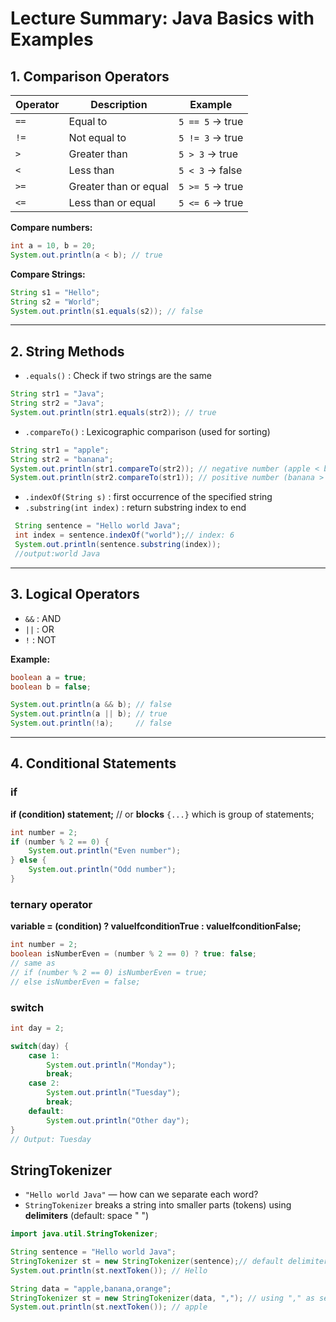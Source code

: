 # Lecture Summary: Java Basics with Examples

## 1. Comparison Operators

| Operator | Description           | Example                   |
|----------|----------------------|---------------------------|
| `==`     | Equal to             | `5 == 5` → true          |
| `!=`     | Not equal to         | `5 != 3` → true          |
| `>`      | Greater than         | `5 > 3` → true           |
| `<`      | Less than            | `5 < 3` → false          |
| `>=`     | Greater than or equal| `5 >= 5` → true          |
| `<=`     | Less than or equal   | `5 <= 6` → true          |

**Compare numbers:**
```java
int a = 10, b = 20;
System.out.println(a < b); // true
```

**Compare Strings:**
```java
String s1 = "Hello";
String s2 = "World";
System.out.println(s1.equals(s2)); // false
```

---

## 2. String Methods

- `.equals()` : Check if two strings are the same
```java
String str1 = "Java";
String str2 = "Java";
System.out.println(str1.equals(str2)); // true
```

- `.compareTo()` : Lexicographic comparison (used for sorting)
```java
String str1 = "apple";
String str2 = "banana";
System.out.println(str1.compareTo(str2)); // negative number (apple < banana)
System.out.println(str2.compareTo(str1)); // positive number (banana > apple)
```
- `.indexOf(String s)` : first occurrence of the specified string
- `.substring(int index)` : return  substring index to end
```java
 String sentence = "Hello world Java";
 int index = sentence.indexOf("world");// index: 6
 System.out.println(sentence.substring(index));
 //output:world Java
```
---

## 3. Logical Operators

- `&&` : AND  
- `||` : OR  
- `!`  : NOT  

**Example:**
```java
boolean a = true;
boolean b = false;

System.out.println(a && b); // false
System.out.println(a || b); // true
System.out.println(!a);     // false
```

---

## 4. Conditional Statements

### if
**if (condition) statement;** // or **blocks** `{...}` which is group of statements;
```java
int number = 2;
if (number % 2 == 0) {
    System.out.println("Even number");
} else {
    System.out.println("Odd number");
}
```
### ternary operator 

**variable = (condition) ? valueIfconditionTrue : valueIfconditionFalse;**
```java
int number = 2;
boolean isNumberEven = (number % 2 == 0) ? true: false;
// same as 
// if (number % 2 == 0) isNumberEven = true;
// else isNumberEven = false;
```



### switch
```java
int day = 2;

switch(day) {
    case 1:
        System.out.println("Monday");
        break;
    case 2:
        System.out.println("Tuesday");
        break;
    default:
        System.out.println("Other day");
}
// Output: Tuesday
```
 ## StringTokenizer
- `"Hello world Java"` — how can we separate each word?
- `StringTokenizer` breaks a string into smaller parts (tokens) using **delimiters** (default: space " ")
```java
import java.util.StringTokenizer;

String sentence = "Hello world Java";
StringTokenizer st = new StringTokenizer(sentence);// default delimiter " " space
System.out.println(st.nextToken()); // Hello

String data = "apple,banana,orange";
StringTokenizer st = new StringTokenizer(data, ","); // using "," as separator
System.out.println(st.nextToken()); // apple
```